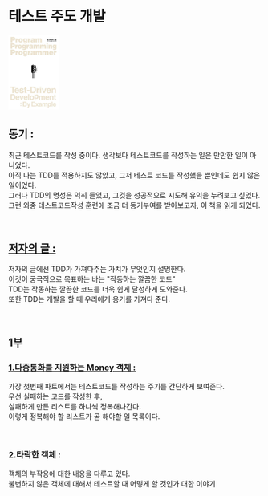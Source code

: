 # 테스트 주도 개발

<img src="./img/TDD.png" width="20%" />

## 동기 :

최근 테스트코드를 작성 중이다. 생각보다 테스트코드를 작성하는 일은 만만한 일이 아니었다.  
아직 나는 TDD를 적용하지도 않았고, 그저 테스트 코드를 작성했을 뿐인데도 쉽지 않은 일이었다.  
그러나 TDD의 명성은 익히 들었고, 그것을 성공적으로 시도해 유익을 누려보고 싶었다.  
그런 와중 테스트코드작성 훈련에 조금 더 동기부여를 받아보고자, 이 책을 읽게 되었다.

<br>

## [저자의 글 :](https://github.com/noy3928/TIL/blob/main/Books/Test-DrivenDevelopment:ByExample/%EC%A0%80%EC%9E%90%EC%9D%98%EA%B8%80.md)

저자의 글에선 TDD가 가져다주는 가치가 무엇인지 설명한다.  
이것이 궁극적으로 목표하는 바는 "작동하는 깔끔한 코드"  
TDD는 작동하는 깔끔한 코드를 더욱 쉽게 달성하게 도와준다.  
또한 TDD는 개발을 할 때 우리에게 용기를 가져다 준다.

<br>

## 1부

### [1.다중통화를 지원하는 Money 객체 :](https://github.com/noy3928/TIL/blob/main/Books/Test-DrivenDevelopment:ByExample/1%EB%B6%80-%ED%99%94%ED%8F%90%EC%98%88%EC%A0%9C/1.%EB%8B%A4%EC%A4%91%ED%86%B5%ED%99%94%EB%A5%BC%EC%A7%80%EC%9B%90%ED%95%98%EB%8A%94Money%EA%B0%9D%EC%B2%B4.md)

가장 첫번째 파트에서는 테스트코드를 작성하는 주기를 간단하게 보여준다.  
우선 실패하는 코드를 작성한 후,  
실패하게 만든 리스트를 하나씩 정복해나간다.  
이렇게 정복해야 할 리스트가 곧 해야할 일 목록이다.

<br>

### 2.타락한 객체 :

객체의 부작용에 대한 내용을 다루고 있다.  
불변하지 않은 객체에 대해서 테스트할 때 어떻게 할 것인가 대한 이야기
